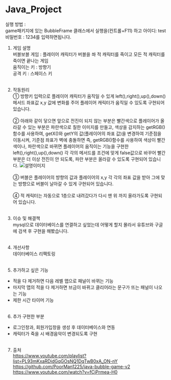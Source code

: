 # Java_Project

실행 방법 :<br>
game패키지에 있는 BubbleFrame 클래스에서 실행을(컨트롤+F11) 하고 아이디: test 비밀번호 : 1234를 입력하면됩니다.<br>

1. 게임 설명<br>
버블보블 게임 : 플레이어 캐릭터가 버블을 쏴 적 캐릭터를 죽이고 모든 적 캐릭터를 죽이면 끝나는 게임<br>
움직이는 키 : 방향기 <br>
공격 키 : 스페이스 키 <br><br>

2. 작동원리<br>
① 방향키 입력으로 플레이어 캐릭터가 움직일 수 있게  left(),right(),up(),down()메서드 좌표값 x,y 값에 변화를 주어 플레이어 캐릭터가 움직일 수 있도록 구현되어 있습니다.<br><br>
② 아래와 같이 닿으면 앞으로 전진이 되지 않는 부분은 빨간색으로 플레이어가 올라갈 수 있는 부분은 파란색으로 칠한 이미지를 만들고, 색상을 감지하는 getRGB()함수를 사용하여, getX()와 getY의 값(플레이어의 좌표 값)을 변경하여 기준점을 이동시켜, 기준점 좌표가 벽에 충돌하면 즉, getRGB()함수를 사용하여 색상이 빨간색이나, 파란색으로 바뀌면 플레이어의 움직이는 기능을 구현한  left(),right(),up(),down() 각 각의 메서드를 조건에 맞게 false값으로 바꾸어 빨간 부분은  더 이상 전진이 안 되도록, 파란 부분은 올라갈 수 있도록 구현되어 있습니다.
![설명이미지](https://user-images.githubusercontent.com/117806984/208656903-df9e93a1-7288-4fec-afdd-95970a45caf0.png)<br><br>
③  버블은 플레이어의 뱡향의 값과 플레이어의 x,y 각 각의 좌표 값을 받아 그에 맞는 방향으로 버블이 날아갈 수 있게 구현되어 있습니다.<br><br>
④ 적 캐릭터는 자동으로 1층으로 내려갔다가 다시 맨 위 까지 올라가도록 구현되어 있습니다.<br><br>

3. 이슈 및 해결책<br>
mysql으로 데이터베이스를 연결하고 싶었는데 어떻게 할지 몰라서 유튜브와 구글에 검색 후 구현을 해봤습니다.<br><br>



4. 개선사항<br>
데이터베이스 리팩토링<br><br>



5. 추가하고 싶은 기능
- 적을 다 제거하면  다음 레벨 맵으로 패널이 바뀌는 기능 <br>
- 마지막 맵의 적을 다 제거하면 브금이 바뀌고 클리어라는 문구가 뜨는 패널이 나오는 기능<br>
- 제한 시간 타이머 기능<br><br>

6. 추가 구현한 부분
- 로그인창과, 회원가입창을 생성 후 데이터베이스와 연동<br>
- 캐릭터가 죽을 시 배경음악이 변경되도록 구현<br><br>


7. 출처<br>
https://www.youtube.com/playlist?list=PL93mKxaRDidGqGOsNQ1DqTwB0xA_ON-nY<br>
https://github.com/PoorMan1225/java-bubble-game-v2<br>
https://www.youtube.com/watch?v=fCjPrmea-H0<br>
